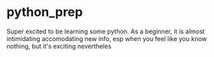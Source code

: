 # python_prep

Super excited to be learning some python. As a beginner, it is almost intimidating accomodating new info, esp when you feel like you know nothing, but it's exciting nevertheles

